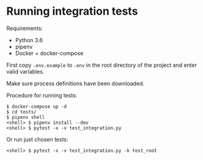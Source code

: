 # Running integration tests

Requirements:
- Python 3.6
- pipenv
- Docker + docker-compose

First copy `.env.example` to `.env` in the root directory of the project and enter valid variables.

Make sure process definitions have been downloaded.

Procedure for running tests:
```
$ docker-compose up -d
$ cd tests/
$ pipenv shell
<shell> $ pipenv install --dev
<shell> $ pytest -x -v test_integration.py
```

Or run just chosen tests:
```
<shell> $ pytest -x -v test_integration.py -k test_root
```
